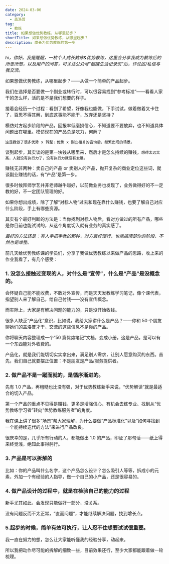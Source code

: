 ```yaml
---
date: 2024-03-06
category:
  - 盖洛普
tag:
  - 教练
title: 如果想做优势教练，从哪里起步？
shortTitle: 如果想做优势教练，从哪里起步？
description: 成长为优势教练的第一步
---
```


*hi，你好。我是醒醒，一枚个人成长教练&优势教练，这里会分享我成为教练后的所思所想，以及用户的问答，可关注公众号"醒醒生活记录仪"后，评论区/私信与我交流。*

如果想做优势教练，从哪里起步？——从做一个简单的产品起步。

我们在选择是否要做一个副业或转行时，可以很容易找到“参考标准”——看看人家干的怎么样，活的是不是我们想要的样子。

接着会经历一个过程：看到了希望，好像我也能做，下手试试，做着做着又卡住了，百思不得其解，到底这事能不能干，放弃还是坚持？

模仿对方起步阶段的产品，回报率低磨损信心，不知道要不要放弃，也不知道具体问题出在哪里。模仿现在的产品总是吃力，何解？

`这是我做了很多优势 x 转型；优势 x 副业相关的咨询后，频繁出现的场景。`

谈到起步，其实谈的是第一块钱从哪里来，然后才是怎么持续的赚钱，`想得太远太高，人就没有执行力了，没有执行力就没有发展。`

赚钱无非两种：卖自己的产品 or 卖别人的产品，抛开复杂的商业定位这些词，就谈副业赚钱的话，有“产品”是第一步。

很多时候拜师学艺并非老师越牛越好，以前做业务也发现了，业务做得好的不一定教的好，不一定团队管理的好。

如果你想出成绩，除了了解“对标人物”过去和现在靠什么赚钱，也要了解自己对应什么阶段，手上有哪些资源。

其实有个最好判断的方法是：当你找到对标人物后，看对方做过的所有产品，哪些是你目前也能试试的，从这个角度切入就有业务的真实感了。

*最好的方法还是：有人手把手教的那种，对方最好懂行，也能搞清楚你的阶段，不然也是难整。*

前几天给优势教练课的学员们，分享了我做优势教练以来做产品的思路，收上来的作业我看了，有几个感受：

### 1. 没怎么接触过变现的人，对什么是“宣传”，什么是“产品”是没概念的。

会怀疑自己能不能收费，不敢对外宣传，而是天天发教练学习笔记，像个课代表，指望别人来了解自己，给自己付钱——没有宣传概念。

而实际上，大家是有解决问题的能力的，只是没开始收钱。

很多人缺乏“产品化”意识，比如说，我给大家讲什么是产品？——你和 50 个朋友聊她们的盖洛普才干，交流的这些信息不是你的产品。

你将聊天内容整理成一个“50 篇优势笔记”文档，变成小册，这是产品，是可以有一个东西能对外收费的。

产品化，就是我们能切切实实拿出来，满足别人需求，让别人愿意购买的东西。首先，我们自己就要摆正位置：不是朋友是产品/服务提供者。

### 2. 做产品不是一蹴而就的，是循序渐进的。

先有 1.0 产品，再粗糙也比没有强，对于优势教练新手来说，“优势解读”就是最适合的切入产品。

第一个产品的重点不见得是赚钱，更多是增强信心、有机会去练专业、找到从“优势教练学习者”转向“优势教练服务者”的角度。

我在课上讲了很多“场景”帮大家理解，为什么要做“产品标准化”以及“如何寻找到一个能持续迭代的方法”来进行产品改良。

很庆幸的是，几乎所有行动的人，都能做出 1.0 的产品，印证了那句话——纸上得来终觉浅，绝知此事得躬行。

### 3. 产品是可以拆解的

比如：你的产品叫什么名字，这个产品怎么设计？怎么吸引人等等，拆成小的元素，外加一个有经验的人指导，做一个自己的小产品，还是很容易的。

### 4. 做产品设计的过程中，就是在检验自己的能力的过程

新手尤其如此，会发现只能做好一部分，没关系。

没有问题反而不太正常，“直面问题”，才能继续解决问题，找到增长点。

### 5.起步的时候，简单有效可执行，让人忍不住想要试试很重要。

我一直在努力的想，怎么让大家能听懂我的经验分享，动起来。

所以我把动作尽可能的拆解的细致一些，目前效果还行，至少大家都能跟着做一轮梳理。